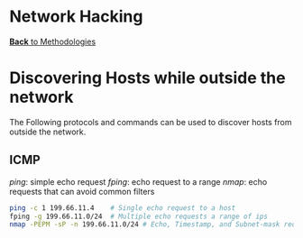 # Network Hacking 
[**Back** to Methodologies](/Methodology#methodologies)

# Discovering Hosts while outside the network

The Following protocols and commands can be used to discover hosts from outside the network.

## ICMP

*ping*: simple echo request
*fping*: echo request to a range
*nmap*: echo requests that can avoid common filters

```bash
ping -c 1 199.66.11.4    # Single echo request to a host
fping -g 199.66.11.0/24  # Multiple echo requests a range of ips
nmap -PEPM -sP -n 199.66.11.0/24 # Echo, Timestamp, and Subnet-mask requests
```
